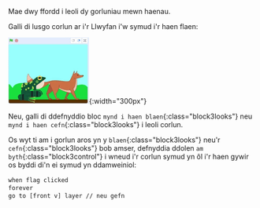 Mae dwy ffordd i leoli dy gorluniau mewn haenau.

Galli di lusgo corlun ar i'r Llwyfan i'w symud i'r haen flaen:

![Llusgo sprite ar y Llwyfan i'w symud i'r blaen, wedyn llusgo corlun arall ar i'r Llwyfan i'w symud i'r blaen.](images/drag-sprite-change-layers.gif){:width="300px"}

Neu, galli di ddefnyddio bloc `mynd i haen blaen`{:class="block3looks"} neu `mynd i haen cefn`{:class="block3looks"} i leoli corlun.

Os wyt ti am i gorlun aros yn y `blaen`{:class="block3looks"} neu'r `cefn`{:class="block3looks"} bob amser, defnyddia ddolen `am byth`{:class="block3control"} i wneud i'r corlun symud yn ôl i'r haen gywir os byddi di'n ei symud yn ddamweiniol:

```blocks3
when flag clicked
forever
go to [front v] layer // neu gefn
```
